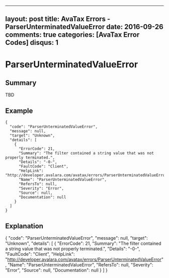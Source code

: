 
---
layout: post
title: AvaTax Errors - ParserUnterminatedValueError
date: 2016-09-26
comments: true
categories: [AvaTax Error Codes]
disqus: 1
---

# ParserUnterminatedValueError

## Summary

TBD

## Example

    {
      "code": "ParserUnterminatedValueError",
      "message": null,
      "target": "Unknown",
      "details": [
        {
          "ErrorCode": 21,
          "Summary": "The filter contained a string value that was not properly terminated.",
          "Details": "-0-",
          "FaultCode": "Client",
          "HelpLink": "http://developer.avalara.com/avatax/errors/ParserUnterminatedValueError",
          "Name": "ParserUnterminatedValueError",
          "RefersTo": null,
          "Severity": "Error",
          "Source": null,
          "Documentation": null
        }
      ]
    }

## Explanation

{
      "code": "ParserUnterminatedValueError",
      "message": null,
      "target": "Unknown",
      "details": [
        {
          "ErrorCode": 21,
          "Summary": "The filter contained a string value that was not properly terminated.",
          "Details": "-0-",
          "FaultCode": "Client",
          "HelpLink": "http://developer.avalara.com/avatax/errors/ParserUnterminatedValueError",
          "Name": "ParserUnterminatedValueError",
          "RefersTo": null,
          "Severity": "Error",
          "Source": null,
          "Documentation": null
        }
      ]
    }
